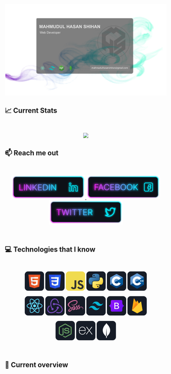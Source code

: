 <a href="https://www.linkedin.com/in/mh-shihan">
<img src="https://github.com/mh-shihan/mh-shihan/blob/main/github-cover.png" />
</a>

## :chart_with_upwards_trend: Current Stats

<br />
<p align="center">
  <img width="60%" src="https://github-readme-streak-stats.herokuapp.com?user=mh-shihan&theme=react&hide_border=true&background=0D1117&stroke=0D1117&fire=FF1CF7&sideLabels=00F0FF&currStreakNum=FF1CF7&ring=FF1CF7&currStreakLabel=FF1CF7&sideNums=00F0FF" />
</p>

## :mailbox: Reach me out

<br />

<p align="center">
  <a href="https://www.linkedin.com/in/mh-shihan"  target="_blank">
    <img height="75" src="https://github.com/mh-shihan/mh-shihan/blob/main/images/icons/Linkedin.png">
  </a>
  <a href="https://www.facebook.com/mhshihan01"  target="_blank">
    <img height="75" src="https://github.com/mh-shihan/mh-shihan/blob/main/images/icons/Facebook.png">
  </a>
  <a href="https://x.com/mh_shihan"  target="_blank">
    <img height="75" src="https://github.com/mh-shihan/mh-shihan/blob/main/images/icons/Twitter.png">
  </a>
</p>


<br />

## :computer: Technologies that I know

<br>
<p align="center">
<p align="center">
  <img src="https://github.com/mh-shihan/mh-shihan/blob/main/images/icons/HTML.png"/>
  <img src="https://github.com/mh-shihan/mh-shihan/blob/main/images/icons/css.png"/>
  <img src="https://github.com/mh-shihan/mh-shihan/blob/main/images/icons/JavaScript.png"/>
  <img src="https://github.com/mh-shihan/mh-shihan/blob/main/images/icons/python.png"/>
  <img src="https://github.com/mh-shihan/mh-shihan/blob/main/images/icons/c.png"/>
  <img src="https://github.com/mh-shihan/mh-shihan/blob/main/images/icons/cpp.png"/>
</p>

<p align="center">
  <img src="https://github.com/mh-shihan/mh-shihan/blob/main/images/icons/react.png"/>
  <img src="https://github.com/mh-shihan/mh-shihan/blob/main/images/icons/redux.png"/>
  <img src="https://github.com/mh-shihan/mh-shihan/blob/main/images/icons/sass.png"/>
  <img src="https://github.com/mh-shihan/mh-shihan/blob/main/images/icons/tailwind.png"/>
  <img src="https://github.com/mh-shihan/mh-shihan/blob/main/images/icons/Bootsrap.png"/>
  <img src="https://github.com/mh-shihan/mh-shihan/blob/main/images/icons/firebase.png"/>
</p>

<p align="center">
  <img src="https://github.com/mh-shihan/mh-shihan/blob/main/images/icons/node.png"/>
  <img src="https://github.com/mh-shihan/mh-shihan/blob/main/images/icons/express.png"/>
  <img src="https://github.com/mh-shihan/mh-shihan/blob/main/images/icons/mongo.png"/>
</p>
</p><br/>

## :eyes: Current overview



